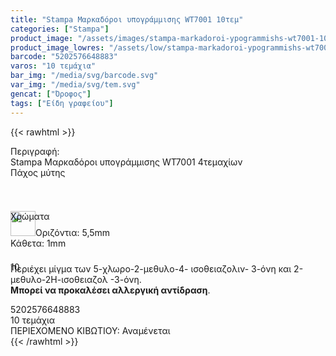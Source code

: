 ```yaml
---
title: "Stampa Μαρκαδόροι υπογράμμισης WT7001 10τεμ"
categories: ["Stampa"]
product_image: "/assets/images/stampa-markadoroi-ypogrammishs-wt7001-10tem.jpg"
product_image_lowres: "/assets/low/stampa-markadoroi-ypogrammishs-wt7001-10tem.jpg"
barcode: "5202576648883"
varos: "10 τεμάχια"
bar_img: "/media/svg/barcode.svg"
var_img: "/media/svg/tem.svg"
gencat: ["Όροφος"]
tags: ["Είδη γραφείου"]
---
```

{{< rawhtml >}}
<style>
 .seee span {
   width: 90px;
   height: 40px;
   border-radius: 20px;
   text-align: center;
    line-height: 40px;
 }
 .sdfcenter div {
   flex-grow: 1;
   box-sizing: border-box;
   height: 70px;
 }
 .sdfn:nth-child(1) {
   flex-basis: auto;
 }
 .sdfn:nth-child(2) {
   flex-basis: 300px;
 }
 .sdfn:nth-child(3) {
   flex-basis: auto;
 }
 @media screen and (max-width:480px) {
     .sdfcenter {zoom:80%;}
 }
  </style>

<div class="product">
<div id="sistatika">Περιγραφή:</div>
<div class="alltext">Stampa Μαρκαδόροι υπογράμμισης WT7001 4τεμαχίων
</div>
<div class="sdfcenter sfwb sgg2">
    <div class="sdfn seee stcenter">
              <div style="border-radius: 4px;" class="sgold st000 sdfaic sjc sp010">Πάχος μύτης</div>
              <div style="border-radius: 0 4px 4px 0;" class="sdfaic sf20 sfwb sp010"><img class="spr" style="left:-10px" height="40px" src="/media/icons/mitiy.svg" alt="">Οριζόντια: 5,5mm<br>Κάθετα: 1mm</div>
            </div>
            <div class="sdfn">
              <div style="border-radius: 4px 0 0 4px;" class="s444 stfff sdfaic sjc sbr4 sbc444 sp010">Χρώματα</div>
              <div style="border-radius: 0 4px 4px 0;" class="st000 seee sdfaic sjc sf25 sfwb sgg4 sp010"><span class="sgold">10</span></div>
            </div>
         </div>
        
<p class="sred sp15">Περιέχει μίγμα των 5-χλωρο-2-μεθυλο-4- ισοθειαζολιν- 3-όνη και 2-μεθυλο-2Η-ισοθειαζολ -3-όνη.<br><b>Μπορεί να προκαλέσει αλλεργική αντίδραση</b>.</p>
<div id="barcode"><div id="barimage1"></div><span id="bartext">5202576648883</span></div><div id="varos"><div id="temimg"></div><span id="varostext">10 τεμάχια</span></div><div id="kivotio">ΠΕΡΙΕΧΟΜΕΝΟ ΚΙΒΩΤΙΟΥ: Αναμένεται</div>
<div class="pimg"></div>
</div>
{{< /rawhtml >}}


